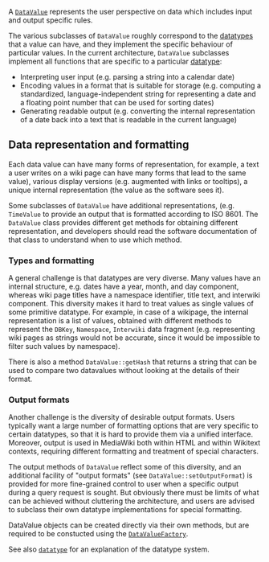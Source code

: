 A [`DataValue`][datavalue] represents the user perspective on data which includes input and output specific rules.

The various subclasses of `DataValue` roughly correspond to the [datatypes][datatype] that a value can have, and they implement the specific behaviour of particular values. In the current architecture, `DataValue` subclasses implement all functions that are specific to a particular [datatype][datatype]:

- Interpreting user input (e.g. parsing a string into a calendar date)
- Encoding values in a format that is suitable for storage (e.g. computing a standardized, language-independent string for representing a date and a floating point number that can be used for sorting dates)
- Generating readable output (e.g. converting the internal representation of a date back into a text that is readable in the current language)

## Data representation and formatting

Each data value can have many forms of representation, for example, a text a user writes on a wiki page can have many forms that lead to the same value),  various display versions (e.g. augmented with links or tooltips), a unique internal representation (the value as the software sees it).

Some subclasses of `DataValue` have additional representations, (e.g. `TimeValue` to provide an output that is formatted according to ISO 8601. The `DataValue` class provides different get methods for obtaining different representation, and developers should read the software documentation of that class to understand when to use which method.

### Types and formatting

A general challenge is that datatypes are very diverse. Many values have an internal structure, e.g. dates have a year, month, and day component, whereas wiki page titles have a namespace identifier, title text, and interwiki component. This diversity makes it hard to treat values as single values of some primitive datatype. For example, in case of a wikipage, the internal representation is a list of values, obtained with different methods to represent the `DBKey`, `Namespace`, `Interwiki` data fragment  (e.g. representing wiki pages as strings would not be accurate, since it would be impossible to filter such values by namespace).

There is also a method `DataValue::getHash` that returns a string that can be used to compare two datavalues without looking at the details of their format.

### Output formats

Another challenge is the diversity of desirable output formats. Users typically want a large number of formatting options that are very specific to certain datatypes, so that it is hard to provide them via a unified interface. Moreover, output is used in MediaWiki both within HTML and within Wikitext contexts, requiring different formatting and treatment of special characters.

The output methods of `DataValue` reflect some of this diversity, and an additional facility of "output formats" (see `DataValue::setOutputFormat`) is provided for more fine-grained control to user when a specific output during a query request is sought. But obviously there must be limits of what can be achieved without cluttering the architecture, and users are advised to subclass their own datatype implementations for special formatting.

DataValue objects can be created directly via their own methods, but are required to be constucted using the [`DataValueFactory`](https://github.com/SemanticMediaWiki/SemanticMediaWiki/blob/master/src/DataValueFactory.php).

See also [`datatype`][datatype] for an explanation of the datatype system.

[dataitem]:https://github.com/SemanticMediaWiki/SemanticMediaWiki/blob/master/docs/architecture/datamodel.dataitem.md
[semanticdata]:https://github.com/SemanticMediaWiki/SemanticMediaWiki/blob/master/docs/architecture/datamodel.semanticdata.md
[datavalue]:https://github.com/SemanticMediaWiki/SemanticMediaWiki/blob/master/docs/architecture/datamodel.datavalue.md
[datatype]:https://github.com/SemanticMediaWiki/SemanticMediaWiki/blob/master/docs/architecture/datamodel.datatype.md
